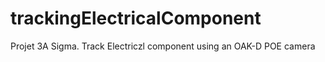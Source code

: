 # trackingElectricalComponent
Projet 3A Sigma. Track Electriczl component using an OAK-D POE camera
